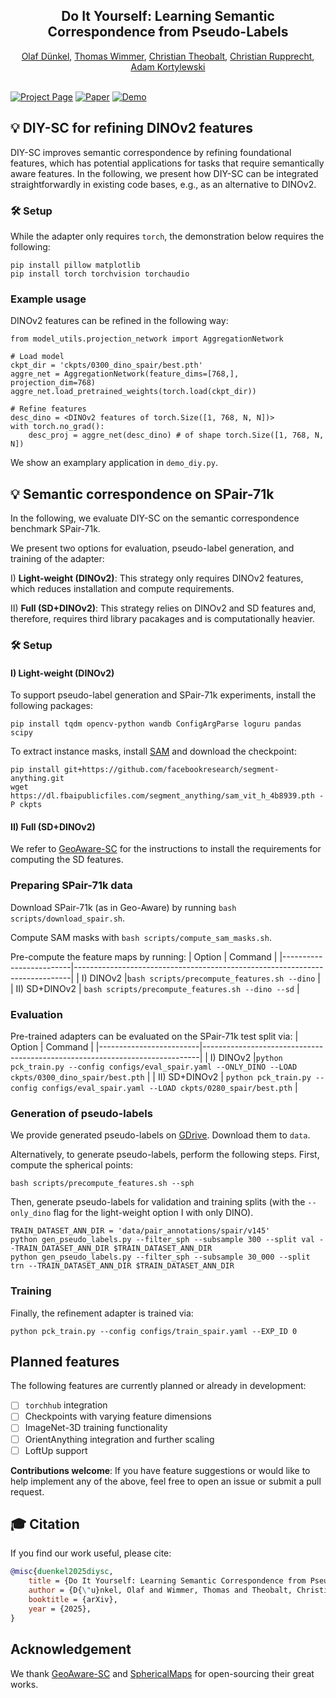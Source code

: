 <h2 align="center">Do It Yourself: Learning Semantic Correspondence from Pseudo-Labels</h2>
<div align="center"> 
  <a href="https://odunkel.github.io" target="_blank">Olaf Dünkel</a>, 
  <a href="https://wimmerth.github.io/" target="_blank">Thomas Wimmer</a>,
  <a href="https://people.mpi-inf.mpg.de/~theobalt" target="_blank">Christian Theobalt</a>,
  <a href="https://chrirupp.github.io/" target="_blank">Christian Rupprecht</a>,
  <a href="https://genintel.mpi-inf.mpg.de/" target="_blank">Adam Kortylewski</a>
</div>


<br>

[![Project Page](https://img.shields.io/badge/Project-Page-blue)](https://genintel.github.io/DIY-SC)
[![Paper](https://img.shields.io/badge/arXiv-PDF-b31b1b)](https://arxiv.org/pdf/2506.05312)
[![Demo](https://img.shields.io/badge/%F0%9F%A4%97%20Hugging%20Face-Demo-blue)](https://16b7922078fe2cbf35.gradio.live/)

## 💡 DIY-SC for refining DINOv2 features
DIY-SC improves semantic correspondence by refining foundational features, which has potential applications for tasks that require semantically aware features.
In the following, we present how DIY-SC can be integrated straightforwardly in existing code bases, e.g., as an alternative to DINOv2.

### 🛠️ Setup 
While the adapter only requires `torch`, the demonstration below requires the following:
```
pip install pillow matplotlib
pip install torch torchvision torchaudio
```

### Example usage
DINOv2 features can be refined in the following way:

```
from model_utils.projection_network import AggregationNetwork

# Load model
ckpt_dir = 'ckpts/0300_dino_spair/best.pth'
aggre_net = AggregationNetwork(feature_dims=[768,], projection_dim=768)
aggre_net.load_pretrained_weights(torch.load(ckpt_dir))

# Refine features
desc_dino = <DINOv2 features of torch.Size([1, 768, N, N])>
with torch.no_grad():
    desc_proj = aggre_net(desc_dino) # of shape torch.Size([1, 768, N, N])
```

We show an examplary application in `demo_diy.py`.

## 💡 Semantic correspondence on SPair-71k

In the following, we evaluate DIY-SC on the semantic correspondence benchmark SPair-71k.

We present two options for evaluation, pseudo-label generation, and training of the adapter:

I) **Light-weight (DINOv2)**: This strategy only requires DINOv2 features, which reduces installation and compute requirements.

II) **Full (SD+DINOv2)**: This strategy relies on DINOv2 and SD features and, therefore, requires third library pacakages and is computationally heavier.


### 🛠️ Setup

#### I) Light-weight (DINOv2)
To support pseudo-label generation and SPair-71k experiments, install the following packages:
```
pip install tqdm opencv-python wandb ConfigArgParse loguru pandas scipy
```
To extract instance masks, install [SAM](https://github.com/facebookresearch/segment-anything) and download the checkpoint:
```
pip install git+https://github.com/facebookresearch/segment-anything.git
wget https://dl.fbaipublicfiles.com/segment_anything/sam_vit_h_4b8939.pth -P ckpts
```

#### II) Full (SD+DINOv2)
We refer to [GeoAware-SC](https://github.com/Junyi42/GeoAware-SC?tab=readme-ov-file#environment-setup) for the instructions to install the requirements for computing the SD features.

### Preparing SPair-71k data

Download SPair-71k (as in Geo-Aware) by running `bash scripts/download_spair.sh`.

Compute SAM masks with `bash scripts/compute_sam_masks.sh`.

Pre-compute the feature maps by running:
| Option                | Command                                                                 |
|-------------------------|-----------------------------------------------------------------------------|
| I) DINOv2 |`bash scripts/precompute_features.sh --dino`                              |
| II) SD+DINOv2     | `bash scripts/precompute_features.sh --dino --sd` |



### Evaluation
Pre-trained adapters can be evaluated on the SPair-71k test split via:
| Option                | Command                                                                 |
|-------------------------|-----------------------------------------------------------------------------|
| I) DINOv2 |`python pck_train.py --config configs/eval_spair.yaml --ONLY_DINO --LOAD ckpts/0300_dino_spair/best.pth`                              |
| II) SD+DINOv2     | `python pck_train.py --config configs/eval_spair.yaml --LOAD ckpts/0280_spair/best.pth` |

### Generation of pseudo-labels
We provide generated pseudo-labels on [GDrive](https://drive.google.com/drive/folders/1nGjNsWpqbcqUJS-fNXU_41pMBMdE42Je?usp=sharing). Download them to `data`.

Alternatively, to generate pseudo-labels, perform the following steps.
First, compute the spherical points:
```
bash scripts/precompute_features.sh --sph
```
Then, generate pseudo-labels for validation and training splits (with the `--only_dino` flag for the light-weight option I with only DINO).
```
TRAIN_DATASET_ANN_DIR = 'data/pair_annotations/spair/v145'
python gen_pseudo_labels.py --filter_sph --subsample 300 --split val --TRAIN_DATASET_ANN_DIR $TRAIN_DATASET_ANN_DIR
python gen_pseudo_labels.py --filter_sph --subsample 30_000 --split trn --TRAIN_DATASET_ANN_DIR $TRAIN_DATASET_ANN_DIR
```

### Training
Finally, the refinement adapter is trained via:
```
python pck_train.py --config configs/train_spair.yaml --EXP_ID 0
```

## Planned features
The following features are currently planned or already in development:

- [ ] `torchhub` integration
- [ ] Checkpoints with varying feature dimensions
- [ ] ImageNet-3D training functionality
- [ ] OrientAnything integration and further scaling
- [ ] LoftUp support

**Contributions welcome**: If you have feature suggestions or would like to help implement any of the above, feel free to open an issue or submit a pull request.

## 🎓 Citation
If you find our work useful, please cite:

```bibtex
@misc{duenkel2025diysc,
    title = {Do It Yourself: Learning Semantic Correspondence from Pseudo-Labels},
    author = {D{\"u}nkel, Olaf and Wimmer, Thomas and Theobalt, Christian and Rupprecht, Christian and Kortylewski, Adam},
    booktitle = {arXiv},
    year = {2025},
}
```

## Acknowledgement
We thank [GeoAware-SC](https://github.com/Junyi42/GeoAware-SC) and [SphericalMaps](https://github.com/VICO-UoE/SphericalMaps) for open-sourcing their great works.


